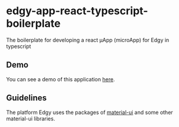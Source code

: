 # edgy-app-react-typescript-boilerplate

The boilerplate for developing a react μApp (microApp) for Edgy in typescript

## Demo

You can see a demo of this application [here](https://iulian-radu-at.github.io/edgy-app-react-typescript-boilerplate/).

## Guidelines

The platform Edgy uses the packages of [material-ui](https://material-ui.com/getting-started/installation/) and some other material-ui libraries.
